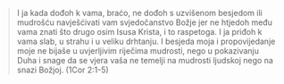 >I ja kada dođoh k vama, braćo, ne dođoh s uzvišenom besjedom  ili mudrošću navješćivati vam svjedočanstvo Božje
jer ne htjedoh  među vama znati što drugo osim Isusa Krista, i to raspetoga.
 I ja priđoh k vama slab, u strahu i u veliku drhtanju.
 I  besjeda moja i propovijedanje moje ne bijaše u uvjerljivim riječima  mudrosti, nego u pokazivanju Duha i snage
 da se vjera vaša  ne temelji na mudrosti ljudskoj nego na snazi Božjoj.
 (1Cor 2:1-5)